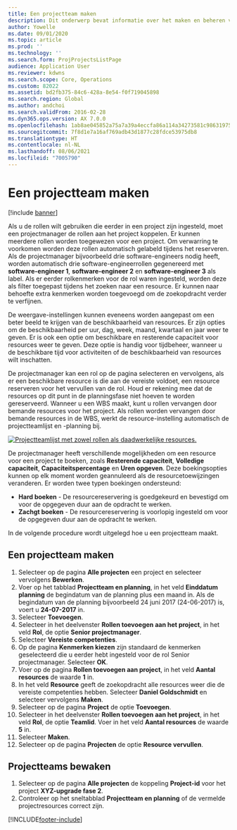 ```yaml
---
title: Een projectteam maken
description: Dit onderwerp bevat informatie over het maken en beheren van projectteams.
author: Yowelle
ms.date: 09/01/2020
ms.topic: article
ms.prod: ''
ms.technology: ''
ms.search.form: ProjProjectsListPage
audience: Application User
ms.reviewer: kdwns
ms.search.scope: Core, Operations
ms.custom: 82022
ms.assetid: bd2fb375-84c6-428a-8e54-f0f719045898
ms.search.region: Global
ms.author: andchoi
ms.search.validFrom: 2016-02-28
ms.dyn365.ops.version: AX 7.0.0
ms.openlocfilehash: 1ab8ae045852a75a7a39a4eccfa86a114a34273581c98631975bcbfac5a7a343
ms.sourcegitcommit: 7f8d1e7a16af769adb43d1877c28fdce53975db8
ms.translationtype: HT
ms.contentlocale: nl-NL
ms.lasthandoff: 08/06/2021
ms.locfileid: "7005790"
---
```

# <a name="create-a-project-team"></a>Een projectteam maken

[!include [banner](../includes/banner.md)]

Als u de rollen wilt gebruiken die eerder in een project zijn ingesteld, moet een projectmanager de rollen aan het project koppelen. Er kunnen meerdere rollen worden toegewezen voor een project. Om verwarring te voorkomen worden deze rollen automatisch gelabeld tijdens het reserveren. Als de projectmanager bijvoorbeeld drie software-engineers nodig heeft, worden automatisch drie software-engineerrollen gegenereerd met **software-engineer 1**, **software-engineer 2** en **software-engineer 3** als label. Als er eerder rolkenmerken voor de rol waren ingesteld, worden deze als filter toegepast tijdens het zoeken naar een resource. Er kunnen naar behoefte extra kenmerken worden toegevoegd om de zoekopdracht verder te verfijnen.

De weergave-instellingen kunnen eveneens worden aangepast om een beter beeld te krijgen van de beschikbaarheid van resources. Er zijn opties om de beschikbaarheid per uur, dag, week, maand, kwartaal en jaar weer te geven. Er is ook een optie om beschikbare en resterende capaciteit voor resources weer te geven. Deze optie is handig voor tijdbeheer, wanneer u de beschikbare tijd voor activiteiten of de beschikbaarheid van resources wilt inschatten.

De projectmanager kan een rol op de pagina selecteren en vervolgens, als er een beschikbare resource is die aan de vereiste voldoet, een resource reserveren voor het vervullen van de rol. Houd er rekening mee dat de resources op dit punt in de planningsfase niet hoeven te worden gereserveerd. Wanneer u een WBS maakt, kunt u rollen vervangen door bemande resources voor het project. Als rollen worden vervangen door bemande resources in de WBS, werkt de resource-instelling automatisch de projectteamlijst en -planning bij.

[![Projectteamlijst met zowel rollen als daadwerkelijke resources.](./media/projectresourcing03-1024x368.jpg)](./media/projectresourcing03.jpg) 

De projectmanager heeft verschillende mogelijkheden om een resource voor een project te boeken, zoals **Resterende capaciteit**, **Volledige capaciteit**, **Capaciteitspercentage** en **Uren opgeven**. Deze boekingsopties kunnen op elk moment worden geannuleerd als de resourcetoewijzingen veranderen. Er worden twee typen boekingen ondersteund:

- **Hard boeken** - De resourcereservering is goedgekeurd en bevestigd om voor de opgegeven duur aan de opdracht te werken.
- **Zachgt boeken** - De resourcereservering is voorlopig ingesteld om voor de opgegeven duur aan de opdracht te werken.

In de volgende procedure wordt uitgelegd hoe u een projectteam maakt.

## <a name="create-a-project-team"></a>Een projectteam maken

1. Selecteer op de pagina **Alle projecten** een project en selecteer vervolgens **Bewerken**.
2. Voer op het tabblad **Projectteam en planning**, in het veld **Einddatum planning** de begindatum van de planning plus een maand in. Als de begindatum van de planning bijvoorbeeld 24 juni 2017 (24-06-2017) is, voert u **24-07-2017** in.
3. Selecteer **Toevoegen**.
4. Selecteer in het deelvenster **Rollen toevoegen aan het project**, in het veld **Rol**, de optie **Senior projectmanager**.
5. Selecteer **Vereiste competenties**.
6. Op de pagina **Kenmerken kiezen** zijn standaard de kenmerken geselecteerd die u eerder hebt ingesteld voor de rol Senior projectmanager. Selecteer **OK**.
7. Voer op de pagina **Rollen toevoegen aan project**, in het veld **Aantal resources** de waarde **1** in.
8. In het veld **Resource** geeft de zoekopdracht alle resources weer die de vereiste competenties hebben. Selecteer **Daniel Goldschmidt** en selecteer vervolgens **Maken**.
9. Selecteer op de pagina **Project** de optie **Toevoegen**.
10. Selecteer in het deelvenster **Rollen toevoegen aan het project**, in het veld **Rol**, de optie **Teamlid**. Voer in het veld **Aantal resources** de waarde **5** in.
11. Selecteer **Maken**.
12. Selecteer op de pagina **Projecten** de optie **Resource vervullen**.

## <a name="monitor-project-teams"></a>Projectteams bewaken
1. Selecteer op de pagina **Alle projecten** de koppeling **Project-id** voor het project **XYZ-upgrade fase 2**.
2. Controleer op het sneltabblad **Projectteam en planning** of de vermelde projectresources correct zijn.


[!INCLUDE[footer-include](../includes/footer-banner.md)]